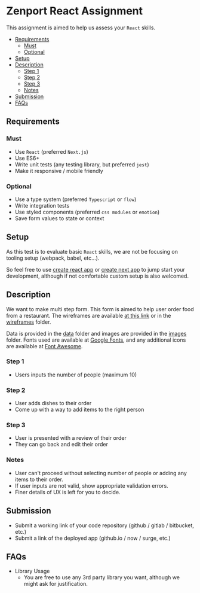 # Zenport React Assignment

This assignment is aimed to help us assess your `React` skills.

<!-- toc -->

* [Requirements](#requirements)
  * [Must](#must)
  * [Optional](#optional)
* [Setup](#setup)
* [Description](#description)
  * [Step 1](#step-1)
  * [Step 2](#step-2)
  * [Step 3](#step-3)
  * [Notes](#notes)
* [Submission](#submission)
* [FAQs](#faqs)

<!-- tocstop -->

## Requirements

### Must

* Use `React` (preferred `Next.js`)
* Use ES6+
* Write unit tests (any testing library, but preferred `jest`)
* Make it responsive / mobile friendly

### Optional

* Use a type system (preferred `Typescript` or `flow`)
* Write integration tests
* Use styled components (preferred `css modules` or `emotion`)
* Save form values to state or context

## Setup

As this test is to evaluate basic `React` skills, we are not be focusing on tooling setup (webpack, babel, etc...).

So feel free to use [create react app](https://github.com/facebookincubator/create-react-app) or [create next app](https://nextjs.org/docs/api-reference/create-next-app) to jump start your development, although if not comfortable custom setup is also welcomed.

## Description

We want to make multi step form. This form is aimed to help user order food from a restaurant. The wireframes are available [at this link](https://www.figma.com/file/RsvCqxq86NkWDfW01G6gYa/Coding-Challenge?node-id=1%3A2) or in the [wireframes](/.wireframes) folder.

Data is provided in the [data](./data) folder and images are provided in the [images](./images) folder. Fonts used are available at [Google Fonts](https://fonts.google.com/), and any additional icons are available at [Font Awesome](https://fontawesome.com/).

### Step 1

* Users inputs the number of people (maximum 10)

### Step 2

* User adds dishes to their order
* Come up with a way to add items to the right person

### Step 3

* User is presented with a review of their order
* They can go back and edit their order

### Notes

* User can't proceed without selecting number of people or adding any items to their order.
* If user inputs are not valid, show appropriate validation errors.
* Finer details of UX is left for you to decide.

## Submission

* Submit a working link of your code repository (github / gitlab / bitbucket, etc.)
* Submit a link of the deployed app (github.io / now / surge, etc.)

## FAQs

* Library Usage
  * You are free to use any 3rd party library you want, although we might ask for justification.
